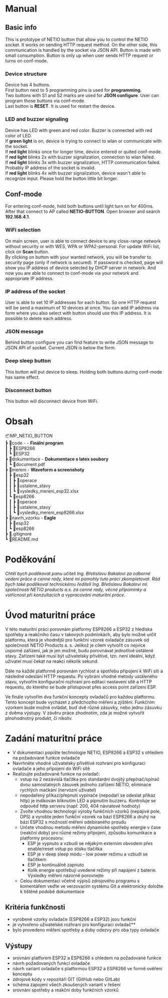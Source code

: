 # Manual
<h2>Basic info</h2>
<p>
This is prototype of NETIO button that allow you to control the NETIO socket.
It works on sending HTTP request method.
On the other side, this communication is handled by the socket via JSON API. Button is made with small consumption. Button is only up when user sends HTTP request or turns on conf-mode.
</p>
<h3>Device structure</h3>
<p>
Device has 4 buttons.<br>
First button next to 5 programming pins is used for <b>programming.</b> <br>
Two buttons with S1 and S2 marks are used for <b>JSON configure</b>.
User can program those buttons via conf-mode. <br>
Last button is <b>RESET</b>. It is used for restart the device.<br>
</p>
<h3>LED and buzzer signaling</h3>
<p>
Device has LED with green and red color.
Buzzer is connected with red color of LED.<br>
If <b>green light</b> is on, device is trying to connect to wlan or communicate with the socket. <br>
If <b>red light</b> blinks once for longer time, device entered or quited conf-mode.<br> 
If <b>red light</b> blinks 2x with buzzer signalization, connection to wlan failed. <br>
If <b>red light</b> blinks 3x with buzzer signalization, HTTP communication failed.
Probably IP address of the socket is invalid. <br>
If <b>red light</b> blinks 4x with buzzer signalization, device wasn't able to recognize input. Please hold the button little bit longer.
</p>
<h2>Conf-mode</h2>
<p>
For entering conf-mode, hold both buttons until light turn on for 400ms. After that connect to AP called <b>NETIO-BUTTON</b>. Open browser and search <b>192.168.4.1</b>.
</p>
<h3>WiFi selection</h3>
<p>
On main screen, user is able to connect device to any close-range network without security or with WES, WPA or WPA2-personal. For update WiFi list, click on <b>Scan</b> button. <br>
By clicking on button with your wanted network, you will be transfer to security page (only if network is secured). If password is checked, page will show you IP address of device selected by DHCP server in network. And now you are able to connect to conf-mode via your network and appropriate IP address.
</p>
<h3>IP address of the socket</h3>
<p>
User is able to set 10 IP addresses for each button. So one HTTP request will be send a maximum of 10 devices at once. You can add IP address via form where you also select with button should use this IP address. It is possible to delete each address.
</p>
<h3>JSON message</h3>
<p>
Behind button configure you can find feature to write JSON message to JSON API of socket. Current JSON is below the form.
</p>
<h3>Deep sleep button</h3>
<p>This button will put device to sleep. Holding both buttons during conf-mode has same effect.</p>
<h3>Disconnect button</h3>
<p>This button will disconnect device from WiFi.</p>

# Obsah
📦MP_NETIO_BUTTON  
 ┣ 📂code - - **Finální program**  
┃ ┣ 📂ESP8266   
 ┃ ┗ 📂ESP32     
 ┣ 📂dokumentace - **Dokumentace s latex soubory**  
 ┃ ┗ 📜document.pdf   
 ┣ 📂mereni - **Waveform a screenshoty**    
 ┃ ┣ 📂esp32  
 ┃ ┃ ┣ 📂operace  
 ┃ ┃ ┣ 📂ustalene_stavy  
 ┃ ┃ ┗ 📜vysledky_mereni_esp32.xlsx  
 ┃ ┗ 📂esp8266  
 ┃ ┃ ┣ 📂operace  
 ┃ ┃ ┣ 📂ustalene_stavy  
 ┃ ┃ ┗ 📜vysledky_mereni_esp8266.xlsx  
 ┣ 📂navrh_vzorku - **Eagle**    
 ┃ ┣ 📂esp32  
 ┃ ┗ 📂esp8266  
 ┣ 📜.gitignore  
 ┗ 📜README.md  
# Poděkování
*Chtěl bych poděkovat panu učiteli Ing. Břetislavu Bakalovi za odborné vedení práce
a cenné rady, které mi pomohly tuto práci zkompletovat. Rád bych také poděkoval technickému řediteli Ing. Břetislavu Bakalovi ml. společnosti NETIO products a.s. za cenné
rady, věcné připomínky a vstřícnost při konzultacích a vypracování maturitní práce*.
# Úvod maturitní práce
V této maturitní práci porovnám platformy ESP8266 a ESP32 z hlediska spotřeby a reakčního času v takových podmínkách, aby bylo možné určit platformu, která je vhodnější pro funkční vzorek ovladače zásuvek od společnosti NETIO Products a. s. Jelikož je cílem vytvořit co nejvíce úsporné zařízení, jak je jen možné, budu porovnávat jednotlivé ustálené stavy. Zařízení také musí být uživatelsky přívětivé, tzn. není ideální, když
uživatel musí čekat na reakci několik sekund.

Dále na každé platformě porovnám rychlost a spotřebu připojení k WiFi síti a následné odeslání HTTP requestu.
Po vybrání vhodné metody ustáleného stavu, vytvořím konfigurační rozhraní pro editaci nastavení sítě a HTTP requestu, do kterého se bude přistupovat přes access point zařízení ESP.  

Ve finále vytvořím dva funkční koncepty ovladačů pro každou platformu. Tento koncept
bude vycházet z předchozího měření a zjištění. Funkčním vzorkem bude možné ovládat,
buď dvě různé zásuvky, nebo jednu zásuvku z dvěma výstupy. V závěru práce zhodnotím,
zda je možné vytvořit plnohodnotný produkt, či nikoliv.

# Zadání maturitní práce

- V dokumentaci popište technologie NETIO, ESP8266 a ESP32 s ohledem na požadované funkce ovladače
- Navrhněte vhodné uživatelsky přívětivé rozhraní pro konfiguraci ovladače a jeho
připojení do WiFi sítě
- Realizujte požadované funkce na ovladač:
	- vstup na 2 nezávislá tlačítka pro standardní dvojitý přepínač/spínač dvou samostatných zásuvek jednoho zařízení NETIO, eliminace rychlých mačkání (nervózní uživatel)
	- nepodařený příkaz/přepnutí vypínače (nepodaří se odeslat příkaz http) je indikován bliknutím LED a pípnutím buzzeru. Kontroluje se odpověď http serveru (např. 200, 404 návratové hodnoty)
	- Zvolte vhodnou technologii výroby funkčních vzorků (nepájivé pole, DPS) a vyrobte jeden funkční vzorek na bázi ESP8266 a druhý na bázi ESP32 s možností měření odebíraného proudu
	- Určete vhodnou metodu měření dynamické spotřeby energie v čase (reakční doby) pro různé režimy připojení, způsobu komunikace a platformy procesoru:
		- ESP je vypnuto a vzbudí se nějakým externím obvodem přes enable/reset vstup po stisku tlačítka
		- ESP je v deep sleep módu - low power režimu a vzbudí se tlačítkem
 		- ESP je kontinuálně zapnuto
		- Kolik energie spotřebují uvedené režimy při napájení z baterie. Výsledky měření názorně porovnejte
	- Celou dokumentaci včetně výpisů zdrojového programu s komentářem veďte ve verzovacím systému Git a elektronicky doložte k tištěné podobě dokumentace
## Kritéria funkčnosti
- vyrobené vzorky ovladače (ESP8266 a ESP32) jsou funkční
- je vytvořeno uživatelské rozhraní pro konfiguraci ovladač**
- bylo provedeno měření spotřeby a doby odezvy pro oba typy ovladače

## Výstupy
- srovnání platforem ESP32 a ESP8266 s ohledem na požadované funkce
- návrh požadovaných funkcí ovladače
- návrh variant ovladače s platformou ESP32 a ESP8266 ve formě ověření konceptu
- zdrojové kódy v repozitáři GIT (GitHub nebo GitLab)
- schéma zapojeni všech zkoušených variant v řešení
- srovnání spotřeby a reakční doby funkčních vzorků
